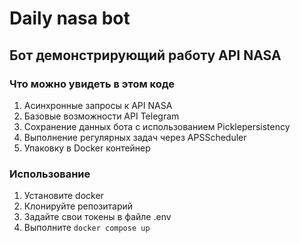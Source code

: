 # Daily nasa bot
## Бот демонстрирующий работу API NASA
### Что можно увидеть в этом коде
1. Асинхронные запросы к API NASA
2. Базовые возможности API Telegram
3. Сохранение данных бота с использованием Picklepersistency
4. Выполнение регулярных задач через APSScheduler
5. Упаковку в Docker контейнер
### Использование
1. Установите docker
2. Клонируйте репозитарий
3. Задайте свои токены в файле .env
4. Выполните ```docker compose up```
